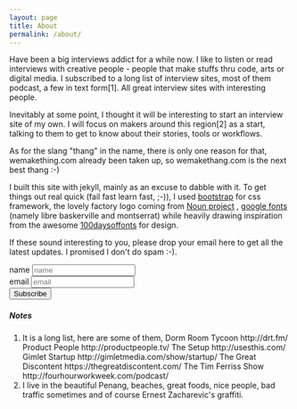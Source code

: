```yaml
---
layout: page
title: About
permalink: /about/
---
```

<div class="col-md-6 col-md-offset-3">
<p>Have been a big interviews addict for a while now. I like to listen or read interviews with creative people - people that make stuffs thru code, arts or digital media. I subscribed to a long list of interview sites, most of them podcast, a few in text form[1]. All great interview sites with interesting people. </p>

<p>Inevitably at some point, I thought it will be interesting to start an interview site of my own. I will focus on makers around this region[2] as a start, talking to them to get to know about their stories, tools or workflows.</p>

<p>As for the slang "thang" in the name, there is only one reason for that, wemakething.com already been taken up, so wemakethang.com is the next best thang :-)</p>


<p>I built this site with jekyll, mainly as an excuse to dabble with it. To get things out real quick (fail fast learn fast, ;-)), I used <a href="http://getbootstrap.com/">bootstrap</a> for css framework, the lovely factory logo coming from <a href="https://thenounproject.com/search/?q=factory&i=605">Noun project</a> , <a href="https://www.google.com/fonts">google fonts</a> (namely libre baskerville and montserrat) while heavily drawing inspiration from the awesome <a href="ttp://100daysoffonts.com/index.html">100daysoffonts</a> for design.</p> 

<p>If these sound interesting to you, please drop your email here to get all the latest updates. I promised I don't do spam :-). 
</p>

<form action="//formspree.io/bak.kahfei@gmail.com"
      method="POST" class="form-inline">
    <div class="form-group">
    	<label class="sr-only"> name </label>
	    <input type="text" name="name" placeholder="name" class="form-control">
	</div>
	<div class="form-group"> 
		<label class="sr-only">email</label>
	    <input type="email" name="_replyto" placeholder="email" class="form-control">
	</div>
	    <button type="submit" class="btn btn-default">Subscribe</button>
	    <input type="hidden" name="_next" value="thanks.html" />
</form>

<h5>Notes</h5>
<ol>
	<li>
	It is a long list, here are some of them, 
	Dorm Room Tycoon http://drt.fm/
	Product People http://productpeople.tv/
	The Setup http://usesthis.com/
	Gimlet Startup http://gimletmedia.com/show/startup/
	The Great Discontent https://thegreatdiscontent.com/
	The Tim Ferriss Show http://fourhourworkweek.com/podcast/
	</li>
	<li>
	I live in the beautiful Penang, beaches, great foods, nice people, bad traffic sometimes and of course Ernest Zacharevic's graffiti.
	</li>
</ol>

</div>



